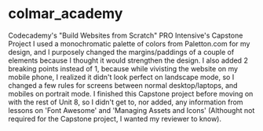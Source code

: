 # colmar_academy
Codecademy's "Build Websites from Scratch" PRO Intensive's Capstone Project
I used a monochromatic palette of colors from Paletton.com for my design, and I purposely changed the margins/paddings of a couple of elements because I thought it would strengthen the design. I also added 2 breaking points instead of 1, because while vivisting the website on my mobile phone, I realized it didn't look perfect on landscape mode, so I changed a few rules for screens between normal desktop/laptops, and mobiles on portrait mode. I finished this Capstone project before moving on with the rest of Unit 8, so I didn't get to, nor added, any information from lessons on 'Font Awesome' and 'Managing Assets and Icons' (Althought not required for the Capstone project, I wanted my reviewer to know).
